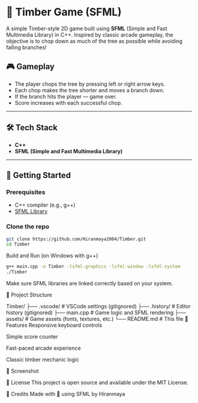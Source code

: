 # 🌲 Timber Game (SFML)

A simple Timber-style 2D game built using **SFML** (Simple and Fast Multimedia Library) in C++. Inspired by classic arcade gameplay, the objective is to chop down as much of the tree as possible while avoiding falling branches!

## 🎮 Gameplay

- The player chops the tree by pressing left or right arrow keys.
- Each chop makes the tree shorter and moves a branch down.
- If the branch hits the player — game over.
- Score increases with each successful chop.

---

## 🛠️ Tech Stack

- **C++**
- **SFML (Simple and Fast Multimedia Library)**

---

## 🚀 Getting Started

### Prerequisites

- C++ compiler (e.g., g++)
- [SFML Library](https://www.sfml-dev.org/download.php)

### Clone the repo

```bash
git clone https://github.com/Hiranmaya2004/Timber.git
cd Timber
```
Build and Run (on Windows with g++)
```bash
g++ main.cpp -o Timber -lsfml-graphics -lsfml-window -lsfml-system
./Timber
```
Make sure SFML libraries are linked correctly based on your system.

📁 Project Structure

Timber/
├── .vscode/         # VSCode settings (gitignored)
├── .history/        # Editor history (gitignored)
├── main.cpp         # Game logic and SFML rendering
├── assets/          # Game assets (fonts, textures, etc.)
└── README.md        # This file
🧩 Features
Responsive keyboard controls

Simple score counter

Fast-paced arcade experience

Classic timber mechanic logic

📸 Screenshot


📜 License
This project is open source and available under the MIT License.

🙌 Credits
Made with 💚 using SFML by Hiranmaya
